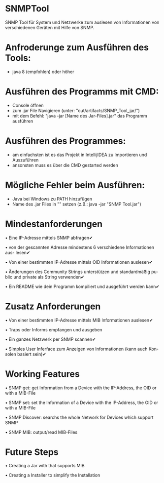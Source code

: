 # SNMPTool
SNMP Tool für System und Netzwerke zum auslesen von Informationen von verschiedenen Geräten mit Hilfe von SNMP.

# Anfroderunge zum Ausführen des Tools:
- java 8 (empfohlen) oder höher

# Ausführen des Programms mit CMD:
- Console öffnen
- zum .jar File Navigieren (unter: "out/artifacts/SNMP_Tool_jar/")
- mit dem Befehl: "java -jar [Name des Jar-Files].jar" das Programm ausführen

# Ausführen des Programmes:
- am einfachsten ist es das Projekt in IntellijIDEA zu Importieren und Auszuführen
- ansonsten muss es über die CMD gestarted werden
  
# Mögliche Fehler beim Ausführen:
- Java bei Windows zu PATH hinzufügen
- Name des .jar Files in "" setzen (z.B.: java -jar "SNMP Tool.jar")

# Mindestanforderungen
• Eine IP-Adresse mittels SNMP abfragen✔

• von der gescannten Adresse mindestens 6 verschiedene Informationen aus-
lesen✔

• Von einer bestimmten IP-Adresse mittels OID Informationen auslesen✔

• Änderungen des Community Strings unterstützen und standardmäßig pu-
blic und private als String verwenden✔

• Ein README wie dein Programm kompiliert und ausgeführt werden kann✔


# Zusatz Anforderungen
• Von einer bestimmten IP-Adresse mittels MIB Informationen auslesen✔

• Traps oder Informs empfangen und ausgeben

• Ein ganzes Netzwerk per SNMP scannen✔

• Simples User Inferface zum Anzeigen von Informationen (kann auch Kon-
solen basiert sein)✔

# Working Features
• SNMP get: get Information from a Device with the IP-Address, the OID or with a MIB-File

• SNMP set: set the Information of a Device with the IP-Address, the OID or with a MIB-File

• SNMP Discover: searchs the whole Network for Devices which support SNMP

• SNMP MIB: output/read MIB-Files

# Future Steps
• Creating a Jar with that supports MIB

• Creating a Installer to simplify the Installation
